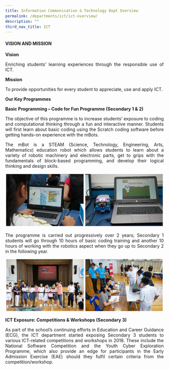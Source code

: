 ```yaml
---
title: Information Communication & Technology Dept Overview
permalink: /departments/ict/ict-overview/
description: ""
third_nav_title: ICT
---
```



#### VISION AND MISSION 

**Vision** 

<p style="text-align:justify">Enriching students’ learning experiences through the responsible use of ICT.</p>

**Mission** 

<p style="text-align:justify">To provide opportunities for every student to appreciate, use and apply ICT.</p>

**Our Key Programmes**

**Basic Programming – Code for Fun Programme (Secondary 1 & 2)**

<p style="text-align:justify">The objective of this programme is to increase students’ exposure to coding and computational thinking through a fun and interactive manner. Students will first learn about basic coding using the Scratch coding software before getting hands-on experience with the mBots.</p>

<p style="text-align:justify">The mBot is a STEAM (Science, Technology, Engineering, Arts, Mathematics) education robot which allows students to learn about a variety of robotic machinery and electronic parts, get to grips with the fundamentals of block-based programming, and develop their logical thinking and design skills.</p>


![mBot Coding and Programming Workshop](/images/Departments/ict-overview-02.jpg)

<p style="text-align:justify">The programme is carried out progressively over 2 years; Secondary 1 students will go through 10 hours of basic coding training and another 10 hours of working with the robotics aspect when they go up to Secondary 2 in the following year.</p>

![CDC STEAM Coding Programme](/images/Departments/ict-overview-01.jpg)
 
**ICT Exposure: Competitions & Workshops (Secondary 3)**

<p style="text-align:justify">As part of the school’s continuing efforts in Education and Career Guidance (ECG), the ICT department started exposing Secondary 3 students to various ICT-related competitions and workshops in 2018.
These include the National Software Competition and the Youth Cyber Exploration Programme, which also provide an edge for participants in the Early Admission Exercise (EAE) should they fulfil certain criteria from the competition/workshop.</p>